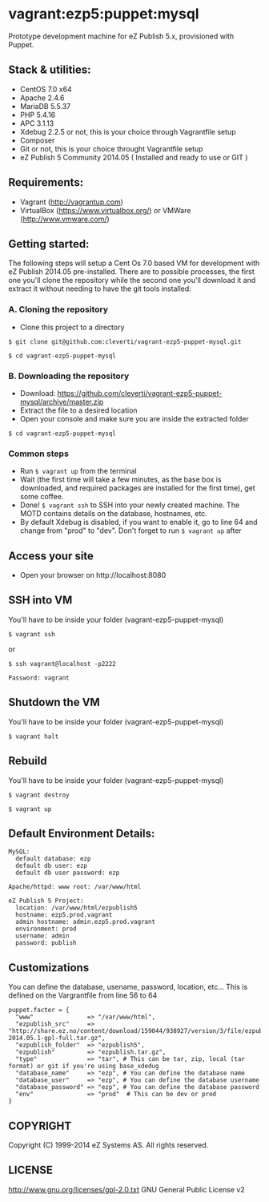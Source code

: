 # vagrant:ezp5:puppet:mysql

Prototype development machine for eZ Publish 5.x, provisioned with Puppet.

## Stack & utilities:

- CentOS 7.0 x64
- Apache 2.4.6
- MariaDB 5.5.37
- PHP 5.4.16
- APC 3.1.13
- Xdebug 2.2.5 or not, this is your choice through Vagrantfile setup
- Composer
- Git or not, this is your choice throught Vagrantfile setup
- eZ Publish 5 Community 2014.05 ( Installed and ready to use or GIT )

## Requirements:

- Vagrant (http://vagrantup.com)
- VirtualBox (https://www.virtualbox.org/) or VMWare (http://www.vmware.com/)

## Getting started:

The following steps will setup a Cent Os 7.0 based VM for development with eZ Publish 2014.05 pre-installed.
There are to possible processes, the first one you'll clone the repository while the second one you'll download it and extract it without needing to have the git tools installed:

### A. Cloning the repository

- Clone this project to a directory 

```
$ git clone git@github.com:cleverti/vagrant-ezp5-puppet-mysql.git

$ cd vagrant-ezp5-puppet-mysql
```

### B. Downloading the repository

- Download: https://github.com/cleverti/vagrant-ezp5-puppet-mysql/archive/master.zip
- Extract the file to a desired location
- Open your console and make sure you are inside the extracted folder

```
$ cd vagrant-ezp5-puppet-mysql
```

### Common steps

- Run `$ vagrant up` from the terminal
- Wait (the first time will take a few minutes, as the base box is downloaded, and required packages are installed for the first time), get some coffee.
- Done! `$ vagrant ssh` to SSH into your newly created machine. The MOTD contains details on the database, hostnames, etc.
- By default Xdebug is disabled, if you want to enable it, go to line 64 and change from "prod" to "dev". Don't forget to run `$ vagrant up` after

## Access your site

- Open your browser on http://localhost:8080

## SSH into VM

You'll have to be inside your folder (vagrant-ezp5-puppet-mysql)

```
$ vagrant ssh
```

or

```
$ ssh vagrant@localhost -p2222

Password: vagrant
```

## Shutdown the VM

You'll have to be inside your folder (vagrant-ezp5-puppet-mysql)

```
$ vagrant halt
```

## Rebuild

You'll have to be inside your folder (vagrant-ezp5-puppet-mysql)

```
$ vagrant destroy

$ vagrant up
```

## Default Environment Details:

```
MySQL:
  default database: ezp
  default db user: ezp
  default db user password: ezp

Apache/httpd: www root: /var/www/html

eZ Publish 5 Project:
  location: /var/www/html/ezpublish5
  hostname: ezp5.prod.vagrant
  admin hostname: admin.ezp5.prod.vagrant
  environment: prod
  username: admin
  password: publish
```

## Customizations

You can define the database, usename, password, location, etc... This is defined on the Vargrantfile from line 56 to 64

```
puppet.facter = {
  "www"               => "/var/www/html",
  "ezpublish_src"     => "http://share.ez.no/content/download/159044/938927/version/3/file/ezpublish5_community_project-2014.05.1-gpl-full.tar.gz",
  "ezpublish_folder"  => "ezpublish5",
  "ezpublish"         => "ezpublish.tar.gz",
  "type"              => "tar", # This can be tar, zip, local (tar format) or git if you're using base_xdedug
  "database_name"     => "ezp", # You can define the database name
  "database_user"     => "ezp", # You can define the database username
  "database_password" => "ezp", # You can define the database password
  "env"               => "prod"  # This can be dev or prod
}
```

## COPYRIGHT
Copyright (C) 1999-2014 eZ Systems AS. All rights reserved.

## LICENSE
http://www.gnu.org/licenses/gpl-2.0.txt GNU General Public License v2
